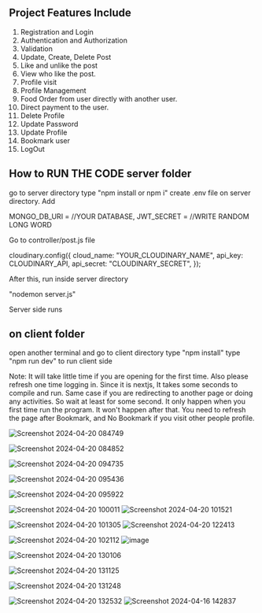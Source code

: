 Project Features Include
-------------------------
1. Registration and Login
2. Authentication and Authorization
3. Validation
4. Update, Create, Delete Post
5. Like and unlike the post
6. View who like the post.
7. Profile visit
8. Profile Management
9. Food Order from user directly with another user.
10. Direct payment to the user.
11. Delete Profile
12. Update Password
13. Update Profile
14. Bookmark user
15. LogOut

How to RUN THE CODE
server folder
-------------
go to server directory
type "npm install or npm i"
create .env file on server directory. Add

  MONGO_DB_URI = //YOUR DATABASE,
  JWT_SECRET = //WRITE RANDOM LONG WORD

Go to controller/post.js file

  cloudinary.config({
    cloud_name: "YOUR_CLOUDINARY_NAME",
    api_key: CLOUDINARY_API,
    api_secret: "CLOUDINARY_SECRET",
  });

After this, run inside server directory

  "nodemon server.js" 
  
Server side runs

on client folder
----------------
open another terminal and go to client directory
type "npm install"
type "npm run dev" to run client side


Note: It will take little time if you are opening for the first time. Also please refresh one time logging in. Since it is nextjs, It takes some seconds to compile and run. Same case if you are redirecting to another page or doing any activities. So wait at least for some second. It only happen when you first time run the program. It won't happen after that. You need to refresh the page after Bookmark, and No Bookmark if you visit other people profile.


![Screenshot 2024-04-20 084749](https://github.com/amshuDhungel/TiffinBox-FYP/assets/96327878/cb712540-f2cb-4eb9-a995-af83b1fcd10c)

![Screenshot 2024-04-20 084852](https://github.com/amshuDhungel/TiffinBox-FYP/assets/96327878/6cbe6a70-01c0-4400-941d-721e0955ce0d)

![Screenshot 2024-04-20 094735](https://github.com/amshuDhungel/TiffinBox-FYP/assets/96327878/214773a6-c68b-416c-b943-e70c7f021a7d)

![Screenshot 2024-04-20 095436](https://github.com/amshuDhungel/TiffinBox-FYP/assets/96327878/0e6a20f5-5a10-4267-b73a-01b364e8dd7e)

![Screenshot 2024-04-20 095922](https://github.com/amshuDhungel/TiffinBox-FYP/assets/96327878/d5565074-d596-4f77-b341-f60d04ae0028)

![Screenshot 2024-04-20 100011](https://github.com/amshuDhungel/TiffinBox-FYP/assets/96327878/6e0a2916-f3f5-454a-80b9-4589d747a87e)
![Screenshot 2024-04-20 101521](https://github.com/amshuDhungel/TiffinBox-FYP/assets/96327878/c873c320-ead7-47e5-9fc6-5da457d4f447)



![Screenshot 2024-04-20 101305](https://github.com/amshuDhungel/TiffinBox-FYP/assets/96327878/906ffd77-8301-46dd-a5e0-67934994c1e0)
![Screenshot 2024-04-20 122413](https://github.com/amshuDhungel/TiffinBox-FYP/assets/96327878/a5e6de0d-b175-429e-a383-335bbab6d326)


![Screenshot 2024-04-20 102112](https://github.com/amshuDhungel/TiffinBox-FYP/assets/96327878/ef951b05-f8db-4981-9b6c-382b4c65c357)
![image](https://github.com/amshuDhungel/TiffinBox-FYP/assets/96327878/065bbc4f-f022-4a58-8a12-d4bc19776f3c)

![Screenshot 2024-04-20 130106](https://github.com/amshuDhungel/TiffinBox-FYP/assets/96327878/ebb2c0d3-f34e-4af8-95fc-3222356388b2)

![Screenshot 2024-04-20 131125](https://github.com/amshuDhungel/TiffinBox-FYP/assets/96327878/5491187c-4ba3-473e-a5a0-c0c4d4dd5ed7)

![Screenshot 2024-04-20 131248](https://github.com/amshuDhungel/TiffinBox-FYP/assets/96327878/7a68e099-db9f-47b4-8b63-d60011bfec22)

![Screenshot 2024-04-20 132532](https://github.com/amshuDhungel/TiffinBox-FYP/assets/96327878/c2a3d8f1-31ea-413e-84e3-3543a9dd4ea6)
![Screenshot 2024-04-16 142837](https://github.com/amshuDhungel/TiffinBox-FYP/assets/96327878/789eec38-5a91-4632-a605-63051b0879fa)
